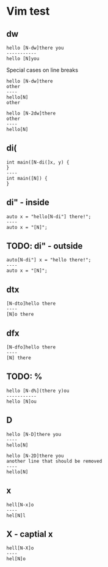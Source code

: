 # Vim test


## dw

```
hello [N-dw]there you
-----------
hello [N]you
```


Special cases on line breaks
```
hello [N-dw]there
other
----
hello[N] 
other
```

```
hello [N-2dw]there
other
----
hello[N] 
```


## di(

```
int main([N-di(]x, y) {
}
----
int main([N]) {
}
```

## di" - inside

```
auto x = "hello[N-di"] there!";
----
auto x = "[N]";
```

## TODO: di" - outside

```
auto[N-di"] x = "hello there!";
----
auto x = "[N]";
```

## dtx

```
[N-dto]hello there
----
[N]o there
```

## dfx

```
[N-dfo]hello there
----
[N] there
```


## TODO: %

```
hello [N-d%](there y)ou
-----------
hello [N]ou
```

## D

```
hello [N-D]there you
----
hello[N] 
```

```
hello [N-2D]there you
another line that should be removed
----
hello[N] 
```


## x
```
hell[N-x]o
----
hel[N]l
```

## X - captial x
```
hell[N-X]o
----
hel[N]o
```

